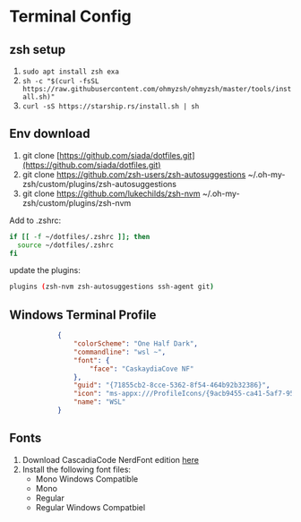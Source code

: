 # Terminal Config

## zsh setup

1. `sudo apt install zsh exa`
1. `sh -c "$(curl -fsSL https://raw.githubusercontent.com/ohmyzsh/ohmyzsh/master/tools/install.sh)"`
1. `curl -sS https://starship.rs/install.sh | sh`

## Env download

1. git clone [https://github.com/siada/dotfiles.git](https://github.com/siada/dotfiles.git)
1. git clone https://github.com/zsh-users/zsh-autosuggestions ~/.oh-my-zsh/custom/plugins/zsh-autosuggestions
1. git clone https://github.com/lukechilds/zsh-nvm ~/.oh-my-zsh/custom/plugins/zsh-nvm

Add to .zshrc:

```bash
if [[ -f ~/dotfiles/.zshrc ]]; then
  source ~/dotfiles/.zshrc
fi
```

update the plugins:
```bash
plugins (zsh-nvm zsh-autosuggestions ssh-agent git)
```

## Windows Terminal Profile

```json
            {
                "colorScheme": "One Half Dark",
                "commandline": "wsl ~",
                "font": {
                    "face": "CaskaydiaCove NF"
                },
                "guid": "{71855cb2-8cce-5362-8f54-464b92b32386}",
                "icon": "ms-appx:///ProfileIcons/{9acb9455-ca41-5af7-950f-6bca1bc9722f}.png",
                "name": "WSL"
            }
```

## Fonts

1. Download CascadiaCode NerdFont edition [here](https://github.com/ryanoasis/nerd-fonts/releases/download/v2.2.2/CascadiaCode.zip)
1. Install the following font files:
    * Mono Windows Compatible
    * Mono
    * Regular
    * Regular Windows Compatbiel
